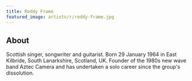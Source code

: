 ```yaml
---
title: Roddy Frame
featured_image: artists/r/roddy-frame.jpg
---
```

## About

Scottish singer, songwriter and guitarist.
Born 29 January 1964 in East Kilbride, South Lanarkshire, Scotland, UK.
Founder of the 1980s new wave band Aztec Camera and has undertaken a solo career since the group's dissolution.


